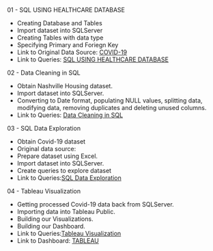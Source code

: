 01 - SQL USING HEALTHCARE DATABASE

* Creating Database and Tables
* Import dataset into SQLServer
* Creating Tables with data type
* Specifying Primary and Foriegn Key
* Link to Original Data Source: [COVID-19](https://ourworldindata.org/covid-deaths)
* Link to Queries: [SQL USING HEALTHCARE DATABASE](https://github.com/rsandford12499/DATA-ANALYST_PORTFOLIO-PROJECTS/blob/82519ebbda1d8d8a00b1f289c0f5eaf2ec75dbe6/01%20-%20SQL%20using%20Healthcare%20Data%20(SSMS))

02 - Data Cleaning in SQL

* Obtain Nashville Housing dataset.
* Import dataset into SQLServer.
* Converting to Date format, populating NULL values, splitting data, modifying data, removing duplicates and deleting unused columns.
* Link to Queries: [Data Cleaning in SQL](https://github.com/rsandford12499/DATA-ANALYST_PORTFOLIO-PROJECTS/blob/892b119256cc0f5054d09565b5fb188bae0d59f5/02%20-%20Data%20Cleaning%20-%20Nashville%20Housing)

03 - SQL Data Exploration

* Obtain Covid-19 dataset
* Original data source:
* Prepare dataset using Excel.
* Import dataset into SQLServer.
* Create queries to explore dataset
* Link to Queries:[SQL Data Exploration](https://github.com/rsandford12499/DATA-ANALYST_PORTFOLIO-PROJECTS/blob/892b119256cc0f5054d09565b5fb188bae0d59f5/03%20-%20Covid-19%20Project%20Portfolio)

04 - Tableau Visualization

* Getting processed Covid-19 data back from SQLServer. 
* Importing data into Tableau Public.
* Building our Visualizations.
* Building our Dashboard.
* Link to Queries:[Tableau Visualization](https://github.com/rsandford12499/DATA-ANALYST_PORTFOLIO-PROJECTS/blob/03069907072c465210cc85852a27a6f05f77a896/04%20-%20SQL%20Queries%20used%20for%20Tableau%20Portfolio)
* Link to Dashboard: [TABLEAU](https://public.tableau.com/views/Covid-19Viz_16506724907500/Dashboard1?:language=en-US&:display_count=n&:origin=viz_share_link)
